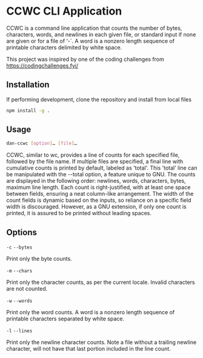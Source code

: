 
# CCWC CLI Application

CCWC is a command line application that counts the number of bytes, characters, words, and newlines in each given file, or standard input if none are given or for a file of ‘-`. A word is a nonzero length sequence of printable characters delimited by white space.

This project was inspired by one of the coding challenges from https://codingchallenges.fyi/

## Installation

If performing development, clone the repository and install from local files

```bash
npm install -g .
```

## Usage

```bash
dan-ccwc [option]… [file]…
```

CCWC, similar to wc, provides a line of counts for each specified file, followed by the file name. If multiple files are specified, a final line with cumulative counts is printed by default, labeled as 'total'. This 'total' line can be manipulated with the --total option, a feature unique to GNU. The counts are displayed in the following order: newlines, words, characters, bytes, maximum line length. Each count is right-justified, with at least one space between fields, ensuring a neat column-like arrangement. The width of the count fields is dynamic based on the inputs, so reliance on a specific field width is discouraged. However, as a GNU extension, if only one count is printed, it is assured to be printed without leading spaces.

## Options

`-c`
`--bytes`

Print only the byte counts.

`-m`
`--chars`

Print only the character counts, as per the current locale. Invalid characters are not counted.

`-w`
`--words`

Print only the word counts. A word is a nonzero length sequence of printable characters separated by white space.

`-l`
`--lines`

Print only the newline character counts. Note a file without a trailing newline character, will not have that last portion included in the line count.




